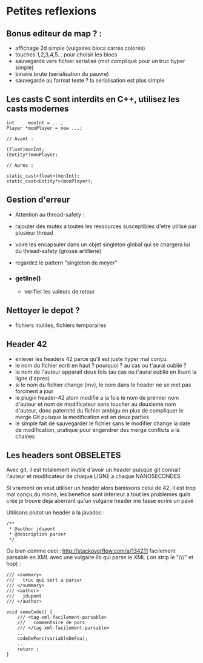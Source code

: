 # Petites reflexions

## Bonus editeur de map ? :
- affichage 2d simple (vulgaires blocs carrés colorés)
- touches 1,2,3,4,5... pour choisir les blocs
- sauvegarde vers fichier serialisé (mot compliqué pour un truc hyper simple)
- binaire brute (serialisation du pauvre)
- sauvegarde au format texte ? la serialisation est plus simple

## Les casts C sont interdits en C++, utilisez les casts modernes
    int     monInt = ...;
	Player *monPlayer = new ...;
	
	// Avant :
	  
    (float)monInt;
    (Entity*)monPlayer;
    
	// Apres :
    
	static_cast<float>(monInt);
	static_cast<Entity*>(monPlayer);

## Gestion d'erreur
- Attention au thread-safety :
 - rajouter des mutex a toutes les ressources susceptibles d'etre utilisé par plusieur thread
 - voire les encapsuler dans un objet singleton global qui se chargera lui du thread-safety (grosse artillerie)
 - regardez le pattern "singleton de meyer"

- ### getline()
  - verifier les valeurs de retour

## Nettoyer le depot ?
- fichiers inutiles, fichiers temporaires

## Header 42  
- enlever les headers 42 parce qu'il est juste hyper mal conçu.
- le nom du fichier ecrit en haut ? pourquoi ? au cas ou t'aurai oublié ?
- le nom de l'auteur apparait deux fois (au cas ou t'aurai oublié en lisant la ligne d'apres)
- si le nom du fichier change (mv), le nom dans le header ne se met pas forcment a jour
- le plugin header-42 atom modifie a la fois le nom de premier nom d'auteur et nom de modificateur sans toucher au deuxieme nom d'auteur, donc paternité du fichier ambigu en plus de compliquer le merge Git puisque la modification est en deux parties
- le simple fait de sauvegarder le fichier sans le modifier change la date de modification, pratique pour engendrer des merge conflicts a la chaines

## Les headers sont OBSELETES
Avec git, il est totalement inutile d'avoir un header puisque git connait l'auteur et modificateur de chaque LIGNE a chaque NANOSECONDES

Si vraiment on veut utiliser un header alors banissons celui de 42, il est trop mal conçu,du moins, les benefice sont inferieur a tout les problemes quils crée
je trouve deja aberrant qu'un vulgaire header me fasse ecrire un pavé

Utilisons plutot un header à la javadoc :
  
    /**
     * @author jdupont
     * @description parser
     */

Ou bien comme ceci : http://stackoverflow.com/a/134211
facilement parsable en XML avec une vulgaire lib qui parse le XML ( on strip le "///" et hop) :

    /// <summary>
    ///   truc qui sert a parser
    /// </summary>
    /// <author>
    ///   jdupont
    /// </author>
	
	void someCode() {
		/// <tag-xml-facilement-parsable>
		///   commentaire de porc
		/// </tag-xml-facilement-parsable>
		...
		codeDePorc(variableDeFou);
		...
		return ;
	}

